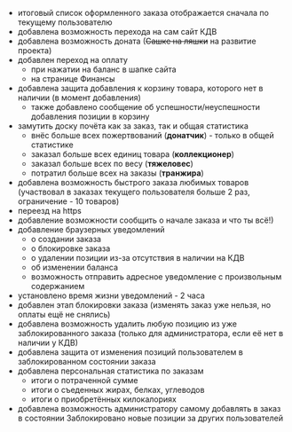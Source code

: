 * итоговый список оформленного заказа отображается сначала по текущему пользователю
* добавлена возможность перехода на сам сайт КДВ
* добавлена возможность доната (~~Сашке на ляшки~~ на развитие проекта)
* добавлен переход на оплату
    * при нажатии на баланс в шапке сайта
    * на странице Финансы
* добавлена защита добавления к корзину товара, которого нет в наличии (в момент добавления)
    * также добавлено сообщение об успешности/неуспешности добавления позиции в корзину
* замутить доску почёта как за заказ, так и общая статистика
    * внёс больше всех пожертвований (**донатчик**) - только в общей статистике
    * заказал больше всех единиц товара (**коллекционер**)
    * заказал больше всех по весу (**тяжеловес**)
    * потратил больше всех на заказы (**транжира**)
* добавлена возможность быстрого заказа любимых товаров (участвовал в заказах текущего пользователя больше 2 раз, ограничение - 10 товаров)
* переезд на https
* добавление возможности сообщить о начале заказа и что ты всё!)
* добавление браузерных уведомлений
    * о создании заказа
    * о блокировке заказа
    * о удалении позиции из-за отсутствия в наличии на КДВ
    * об изменении баланса
    * возможность отправить адресное уведомление с произвольным содержанием
* установлено время жизни уведомлений - 2 часа
* добавлен этап блокировки заказа (изменять заказ уже нельзя, но оплаты ещё не снялись)
* добавлена возможность удалить любую позицию из уже заблокированного заказа (только для администратора, если её нет в наличии у КДВ)
* добавлена защита от изменения позиций пользователем в заблокированном состоянии заказа
* добавлена персональная статистика по заказам
    * итоги о потраченной сумме
    * итоги о съеденных жирах, белках, углеводов
    * итоги о приобретённых килокалориях
* добавлена возможность администратору самому добавлять в заказ в состоянии Заблокировано новые позиции за других пользователей
